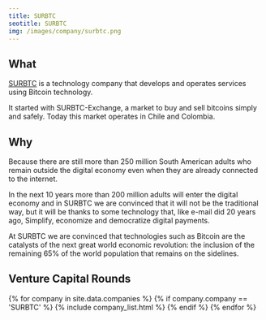 ```yaml
---
title: SURBTC
seotitle: SURBTC
img: /images/company/surbtc.png
---
```


## What

<a href="https://www.surbtc.com">SURBTC</a> is a technology company that develops and operates services using Bitcoin technology.

It started with SURBTC-Exchange, a market to buy and sell bitcoins simply and safely. Today this market operates in Chile and Colombia.

## Why

Because there are still more than 250 million South American adults who remain outside the digital economy even when they are already connected to the internet.

In the next 10 years more than 200 million adults will enter the digital economy and in SURBTC we are convinced that it will not be the traditional way, but it will be thanks to some technology that, like e-mail did 20 years ago, Simplify, economize and democratize digital payments.

At SURBTC we are convinced that technologies such as Bitcoin are the catalysts of the next great world economic revolution: the inclusion of the remaining 65% of the world population that remains on the sidelines.

## Venture Capital Rounds

{% for company in site.data.companies %}
{% if company.company == 'SURBTC' %}
{% include company_list.html %}
{% endif %}
{% endfor %}
